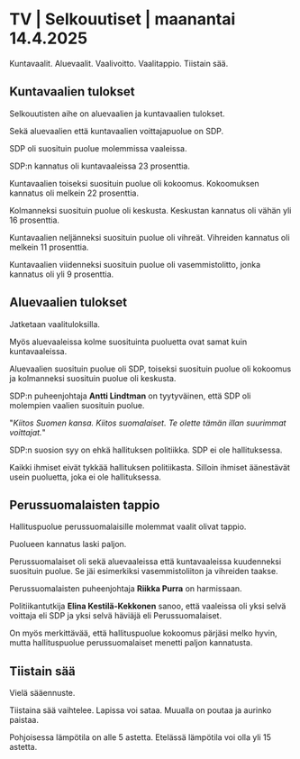 # TV \| Selkouutiset \| maanantai 14.4.2025

Kuntavaalit. Aluevaalit. Vaalivoitto. Vaalitappio. Tiistain sää.

## Kuntavaalien tulokset

Selkouutisten aihe on aluevaalien ja kuntavaalien tulokset.

Sekä aluevaalien että kuntavaalien voittajapuolue on SDP.

SDP oli suosituin puolue molemmissa vaaleissa.

SDP:n kannatus oli kuntavaaleissa 23 prosenttia.

Kuntavaalien toiseksi suosituin puolue oli kokoomus. Kokoomuksen kannatus oli melkein 22 prosenttia.

Kolmanneksi suosituin puolue oli keskusta. Keskustan kannatus oli vähän yli 16 prosenttia.

Kuntavaalien neljänneksi suosituin puolue oli vihreät. Vihreiden kannatus oli melkein 11 prosenttia.

Kuntavaalien viidenneksi suosituin puolue oli vasemmistolitto, jonka kannatus oli yli 9 prosenttia.

## Aluevaalien tulokset

Jatketaan vaalituloksilla.

Myös aluevaaleissa kolme suosituinta puoluetta ovat samat kuin kuntavaaleissa.

Aluevaalien suosituin puolue oli SDP, toiseksi suosituin puolue oli kokoomus ja kolmanneksi suosituin puolue oli keskusta.

SDP:n puheenjohtaja **Antti Lindtman** on tyytyväinen, että SDP oli molempien vaalien suosituin puolue.

"*Kiitos Suomen kansa. Kiitos suomalaiset. Te olette tämän illan suurimmat voittajat.*"

SDP:n suosion syy on ehkä hallituksen politiikka. SDP ei ole hallituksessa.

Kaikki ihmiset eivät tykkää hallituksen politiikasta. Silloin ihmiset äänestävät usein puoluetta, joka ei ole hallituksessa.

## Perussuomalaisten tappio

Hallituspuolue perussuomalaisille molemmat vaalit olivat tappio.

Puolueen kannatus laski paljon.

Perussuomalaiset oli sekä aluevaaleissa että kuntavaaleissa kuudenneksi suosituin puolue. Se jäi esimerkiksi vasemmistoliiton ja vihreiden taakse.

Perussuomalaisten puheenjohtaja **Riikka Purra** on harmissaan.

Politiikantutkija **Elina Kestilä-Kekkonen** sanoo, että vaaleissa oli yksi selvä voittaja eli SDP ja yksi selvä häviäjä eli Perussuomalaiset.

On myös merkittävää, että hallituspuolue kokoomus pärjäsi melko hyvin, mutta hallituspuolue perussuomalaiset menetti paljon kannatusta.

## Tiistain sää

Vielä sääennuste.

Tiistaina sää vaihtelee. Lapissa voi sataa. Muualla on poutaa ja aurinko paistaa.

Pohjoisessa lämpötila on alle 5 astetta. Etelässä lämpötila voi olla yli 15 astetta.

